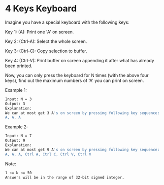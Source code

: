 # 4 Keys Keyboard

Imagine you have a special keyboard with the following keys:

Key 1: (A): Print one 'A' on screen.

Key 2: (Ctrl-A): Select the whole screen.

Key 3: (Ctrl-C): Copy selection to buffer.

Key 4: (Ctrl-V): Print buffer on screen appending it after what has already been printed.

Now, you can only press the keyboard for N times (with the above four keys), find out the maximum numbers of 'A' you can print on screen.

Example 1:

```bash
Input: N = 3
Output: 3
Explanation: 
We can at most get 3 A's on screen by pressing following key sequence:
A, A, A
```

Example 2:

```bash
Input: N = 7
Output: 9
Explanation: 
We can at most get 9 A's on screen by pressing following key sequence:
A, A, A, Ctrl A, Ctrl C, Ctrl V, Ctrl V
```

Note:

```bash
1 <= N <= 50
Answers will be in the range of 32-bit signed integer.
```

